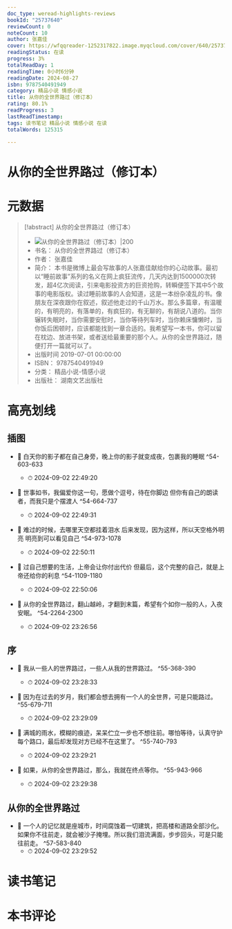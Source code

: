 ```yaml
---
doc_type: weread-highlights-reviews
bookId: "25737640"
reviewCount: 0
noteCount: 10
author: 张嘉佳
cover: https://wfqqreader-1252317822.image.myqcloud.com/cover/640/25737640/t7_25737640.jpg
readingStatus: 在读
progress: 3%
totalReadDay: 1
readingTime: 0小时6分钟
readingDate: 2024-08-27
isbn: 9787540491949
category: 精品小说 情感小说
title: 从你的全世界路过（修订本）
rating: 80.1%
readProgress: 3
lastReadTimestamp: 
tags: 读书笔记 精品小说 情感小说 在读
totalWords: 125315

---
```


# 从你的全世界路过（修订本）

# 元数据
> [!abstract] 从你的全世界路过（修订本）
> - ![ 从你的全世界路过（修订本）|200](https://wfqqreader-1252317822.image.myqcloud.com/cover/640/25737640/t7_25737640.jpg)
> - 书名： 从你的全世界路过（修订本）
> - 作者： 张嘉佳
> - 简介： 本书是微博上最会写故事的人张嘉佳献给你的心动故事。最初以“睡前故事”系列的名义在网上疯狂流传，几天内达到1500000次转发，超4亿次阅读，引来电影投资方的巨资抢购，转瞬便签下其中5个故事的电影版权。读过睡前故事的人会知道，这是一本纷杂凌乱的书。像朋友在深夜跟你在叙述，叙述他走过的千山万水。那么多篇章，有温暖的，有明亮的，有落单的，有疯狂的，有无聊的，有胡说八道的。当你辗转失眠时，当你需要安慰时，当你等待列车时，当你赖床慵懒时，当你饭后困顿时，应该都能找到一章合适的。我希望写一本书，你可以留在枕边、放进书架，或者送给最重要的那个人。从你的全世界路过，随便打开一篇就可以了。
> - 出版时间 2019-07-01 00:00:00
> - ISBN： 9787540491949
> - 分类： 精品小说-情感小说
> - 出版社： 湖南文艺出版社

# 高亮划线

## 插图


- 📌 白天你的影子都在自己身旁，晚上你的影子就变成夜，包裹我的睡眠 ^54-603-633
    - ⏱ 2024-09-02 22:49:20 

- 📌 世事如书，我偏爱你这一句，愿做个逗号，待在你脚边
   但你有自己的朗读者，而我只是个摆渡人 ^54-664-737
    - ⏱ 2024-09-02 22:49:31 

- 📌 难过的时候，去哪里天空都挂着泪水
   后来发现，因为这样，所以天空格外明亮
   明亮到可以看见自己 ^54-973-1078
    - ⏱ 2024-09-02 22:50:11 

- 📌 过自己想要的生活，上帝会让你付出代价
   但最后，这个完整的自己，就是上帝还给你的利息 ^54-1109-1180
    - ⏱ 2024-09-02 22:50:06 

- 📌 从你的全世界路过，翻山越岭，才翻到末篇，希望有个如你一般的人，入夜安眠。 ^54-2264-2300
    - ⏱ 2024-09-02 23:26:56 
## 序


- 📌 我从一些人的世界路过，一些人从我的世界路过。 ^55-368-390
    - ⏱ 2024-09-02 23:28:33 

- 📌 因为在过去的岁月，我们都会想去拥有一个人的全世界，可是只能路过。 ^55-679-711
    - ⏱ 2024-09-02 23:29:09 

- 📌 满城的雨水，模糊的痕迹，呆呆伫立一步也不想往前。哪怕等待，认真守护每个路口，最后却发现对方已经不在这里了。 ^55-740-793
    - ⏱ 2024-09-02 23:29:21 

- 📌 如果，从你的全世界路过，那么，我就在终点等你。 ^55-943-966
    - ⏱ 2024-09-02 23:29:38 
## 从你的全世界路过


- 📌 一个人的记忆就是座城市，时间腐蚀着一切建筑，把高楼和道路全部沙化。如果你不往前走，就会被沙子掩埋。所以我们泪流满面，步步回头，可是只能往前走。 ^57-583-840
    - ⏱ 2024-09-02 23:29:52 
# 读书笔记

# 本书评论

